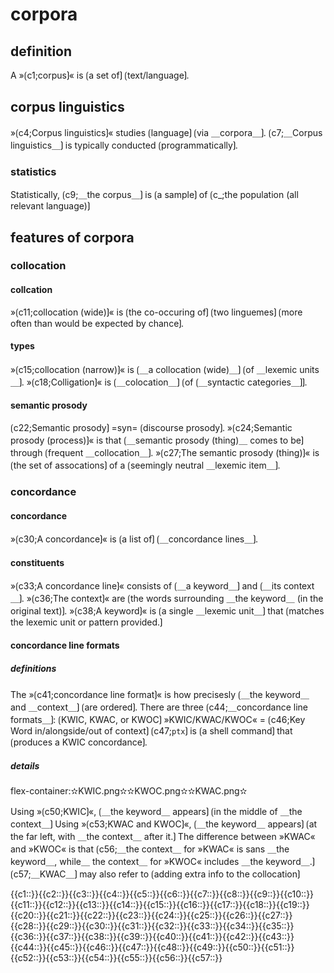 # corpora

## definition

A »⟮c1;corpus⟯« is ⟮a set of⟯ ⟮text/language⟯. 

## corpus linguistics

»⟮c4;Corpus linguistics⟯« studies ⟮language⟯ ⟮via ＿corpora＿⟯. 
⟮c7;＿Corpus linguistics＿⟯ is typically conducted ⟮programmatically⟯. 

### statistics

Statistically, ⟮c9;＿the corpus＿⟯ is ⟮a sample⟯ of ⟮c_;the population (all relevant language)⟯

## features of corpora

### collocation

#### collcation

»⟮c11;collocation (wide)⟯« is ⟮the co-occuring of⟯ ⟮two linguemes⟯ ⟮more often than would be expected by chance⟯.

#### types

»⟮c15;collocation (narrow)⟯« is ⟮＿a collocation (wide)＿⟯ ⟮of ＿lexemic units＿⟯.
»⟮c18;Colligation⟯« is ⟮＿colocation＿⟯ ⟮of ⟮＿syntactic categories＿⟯⟯.

#### semantic prosody

⟮c22;Semantic prosody⟯ =syn= ⟮discourse prosody⟯.
»⟮c24;Semantic prosody (process)⟯« is that ⟮＿semantic prosody (thing)＿ comes to be⟯ through ⟮frequent ＿collocation＿⟯. 
»⟮c27;The semantic prosody (thing)⟯« is ⟮the set of assocations⟯ of a ⟮seemingly neutral ＿lexemic item＿⟯.

### concordance

#### concordance

»⟮c30;A concordance⟯« is ⟮a list of⟯ ⟮＿concordance lines＿⟯.

#### constituents

»⟮c33;A concordance line⟯« consists of ⟮＿a keyword＿⟯ and ⟮＿its context＿⟯.
»⟮c36;The context⟯« are ⟮the words surrounding ＿the keyword＿ (in the original text)⟯.
»⟮c38;A keyword⟯« is ⟮a single ＿lexemic unit＿⟯ that ⟮matches the lexemic unit or pattern provided.⟯ 

#### concordance line formats

##### definitions

The »⟮c41;concordance line format⟯« is how precisesly ⟮＿the keyword＿ and ＿context＿⟯ ⟮are ordered⟯.
There are three ⟮c44;＿concordance line formats＿⟯: ⟮KWIC, KWAC, or KWOC⟯
»KWIC/KWAC/KWOC« = ⟮c46;Key Word in/alongside/out of context⟯
⟮c47;`ptx`⟯ is ⟮a shell command⟯ that ⟮produces a KWIC concordance⟯.

##### details

flex-container:✫KWIC.png✫✫KWOC.png✫✫KWAC.png✫

Using »⟮c50;KWIC⟯«, ⟮＿the keyword＿ appears⟯ ⟮in the middle of ＿the context＿⟯
Using »⟮c53;KWAC and KWOC⟯«, ⟮＿the keyword＿ appears⟯ ⟮at the far left, with ＿the context＿ after it.⟯
The difference between »KWAC« and »KWOC« is that ⟮c56;＿the context＿ for »KWAC« is sans ＿the keyword＿, while＿ the context＿ for »KWOC« includes ＿the keyword＿.⟯
⟮c57;＿KWAC＿⟯ may also refer to ⟮adding extra info to the collocation⟯

<span class="cloze-dump">{{c1::}}{{c2::}}{{c3::}}{{c4::}}{{c5::}}{{c6::}}{{c7::}}{{c8::}}{{c9::}}{{c10::}}{{c11::}}{{c12::}}{{c13::}}{{c14::}}{{c15::}}{{c16::}}{{c17::}}{{c18::}}{{c19::}}{{c20::}}{{c21::}}{{c22::}}{{c23::}}{{c24::}}{{c25::}}{{c26::}}{{c27::}}{{c28::}}{{c29::}}{{c30::}}{{c31::}}{{c32::}}{{c33::}}{{c34::}}{{c35::}}{{c36::}}{{c37::}}{{c38::}}{{c39::}}{{c40::}}{{c41::}}{{c42::}}{{c43::}}{{c44::}}{{c45::}}{{c46::}}{{c47::}}{{c48::}}{{c49::}}{{c50::}}{{c51::}}{{c52::}}{{c53::}}{{c54::}}{{c55::}}{{c56::}}{{c57::}}</span>